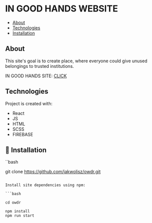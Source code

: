 # IN GOOD HANDS WEBSITE
* [About](#about)
* [Technologies](#technologies)
* [Installation](#-installation)
## About
This site's goal is to create place, where everyone could give unused belongings to trusted institutions.

IN GOOD HANDS SITE: [CLICK](https://jakwolisz.github.io/owdr/)

## Technologies

Project is created with:
- React
- JS 
- HTML
- SCSS
- FIREBASE

## 🔧 Installation

``bash

git clone https://github.com/jakwolisz/owdr.git

```

Install site dependencies using npm:

```bash

cd owdr

npm install
npm run start

```
